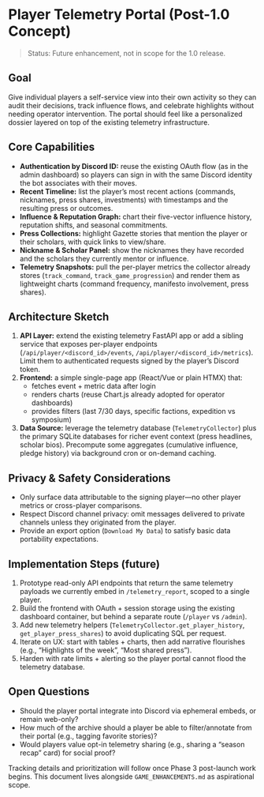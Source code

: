 # Player Telemetry Portal (Post-1.0 Concept)

> Status: Future enhancement, not in scope for the 1.0 release.

## Goal

Give individual players a self-service view into their own activity so they can audit their decisions, track influence flows, and celebrate highlights without needing operator intervention. The portal should feel like a personalized dossier layered on top of the existing telemetry infrastructure.

## Core Capabilities

- **Authentication by Discord ID:** reuse the existing OAuth flow (as in the admin dashboard) so players can sign in with the same Discord identity the bot associates with their moves.
- **Recent Timeline:** list the player’s most recent actions (commands, nicknames, press shares, investments) with timestamps and the resulting press or outcomes.
- **Influence & Reputation Graph:** chart their five-vector influence history, reputation shifts, and seasonal commitments.
- **Press Collections:** highlight Gazette stories that mention the player or their scholars, with quick links to view/share.
- **Nickname & Scholar Panel:** show the nicknames they have recorded and the scholars they currently mentor or influence.
- **Telemetry Snapshots:** pull the per-player metrics the collector already stores (`track_command`, `track_game_progression`) and render them as lightweight charts (command frequency, manifesto involvement, press shares).

## Architecture Sketch

1. **API Layer:** extend the existing telemetry FastAPI app or add a sibling service that exposes per-player endpoints (`/api/player/<discord_id>/events`, `/api/player/<discord_id>/metrics`). Limit them to authenticated requests signed by the player’s Discord token.
2. **Frontend:** a simple single-page app (React/Vue or plain HTMX) that:
   - fetches event + metric data after login
   - renders charts (reuse Chart.js already adopted for operator dashboards)
   - provides filters (last 7/30 days, specific factions, expedition vs symposium)
3. **Data Source:** leverage the telemetry database (`TelemetryCollector`) plus the primary SQLite databases for richer event context (press headlines, scholar bios). Precompute some aggregates (cumulative influence, pledge history) via background cron or on-demand caching.

## Privacy & Safety Considerations

- Only surface data attributable to the signing player—no other player metrics or cross-player comparisons.
- Respect Discord channel privacy: omit messages delivered to private channels unless they originated from the player.
- Provide an export option (`Download My Data`) to satisfy basic data portability expectations.

## Implementation Steps (future)

1. Prototype read-only API endpoints that return the same telemetry payloads we currently embed in `/telemetry_report`, scoped to a single player.
2. Build the frontend with OAuth + session storage using the existing dashboard container, but behind a separate route (`/player` vs `/admin`).
3. Add new telemetry helpers (`TelemetryCollector.get_player_history`, `get_player_press_shares`) to avoid duplicating SQL per request.
4. Iterate on UX: start with tables + charts, then add narrative flourishes (e.g., “Highlights of the week”, “Most shared press”).
5. Harden with rate limits + alerting so the player portal cannot flood the telemetry database.

## Open Questions

- Should the player portal integrate into Discord via ephemeral embeds, or remain web-only?
- How much of the archive should a player be able to filter/annotate from their portal (e.g., tagging favorite stories)?
- Would players value opt-in telemetry sharing (e.g., sharing a “season recap” card) for social proof?

Tracking details and prioritization will follow once Phase 3 post-launch work begins. This document lives alongside `GAME_ENHANCEMENTS.md` as aspirational scope.
